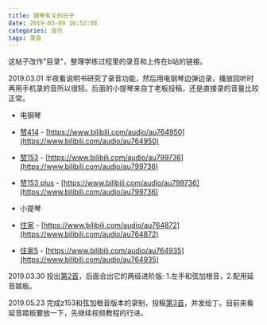 ```yaml
---
title: 跟琴有关的日子
date: 2019-03-09 16:52:08
categories: 音乐
tags: 录音
---
```


这帖子改作"目录"，整理学练过程里的录音和上传在b站的链接。

<!--more-->

2019.03.01 半夜看说明书研究了录音功能，然后用电钢琴边弹边录，播放回听时再用手机录的音所以很轻。后面的小提琴来自丁老板投稿，还是直接录的音量比较正常。

- 电钢琴
 - [赞414](https://www.bilibili.com/audio/au764950) - [https://www.bilibili.com/audio/au764950](https://www.bilibili.com/audio/au764950)
 - [赞153](https://www.bilibili.com/audio/au799736) - [https://www.bilibili.com/audio/au799736](https://www.bilibili.com/audio/au799736)
 - [赞153 plus](https://www.bilibili.com/audio/au799736) - [https://www.bilibili.com/audio/au799736](https://www.bilibili.com/audio/au799736)

- 小提琴
 - [住家](https://www.bilibili.com/audio/au764872) - [https://www.bilibili.com/audio/au764872](https://www.bilibili.com/audio/au764872)
 - [住家5](https://www.bilibili.com/audio/au764935) - [https://www.bilibili.com/audio/au764935](https://www.bilibili.com/audio/au764935)

2019.03.30 投出[第2首](https://www.bilibili.com/audio/au799736)，后面会出它的两级进阶版: 1.左手和弦加根音，2.配用延音踏板。

2019.05.23 完成z153和弦加根音版本的录制，投稿[第3首](https://www.bilibili.com/audio/au873062)，并发给丁。目前来看延音踏板要放一下，先继续视频教程的行进。